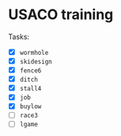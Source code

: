 # USACO training

Tasks:
- [x] `wormhole`
- [x] `skidesign`
- [x] `fence6`
- [x] `ditch`
- [x] `stall4`
- [x] `job`
- [x] `buylow`
- [ ] `race3`
- [ ] `lgame`
